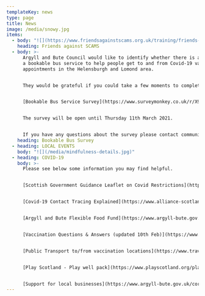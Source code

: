 ```yaml
---
templateKey: news
type: page
title: News
image: /media/snowy.jpg
items:
  - body: "![](https://www.friendsagainstscams.org.uk/training/friends-elearning)"
    heading: Friends against SCAMS
  - body: >-
      Argyll and Bute Council would like to identify whether there is a need for
      a bookable bus service to help people get to and from Covid-19 vaccination
      appointments in the Helensburgh and Lomond area.


      They would be grateful if you could take a few moments to complete the survey below to let them know if you would have a need for this service.


      [Bookable Bus Service Survey](https://www.surveymonkey.co.uk/r/X9GJ7YS)


      The survey will be open until Thursday 11th March 2021.


      If you have any questions about the survey please contact communitydevelopment@argyll-bute.gov.uk.
    heading: Bookable Bus Survey
  - heading: LOCAL EVENTS
    body: "![](/media/mindfulness-details.jpg)"
  - heading: COVID-19
    body: >-
      Please see below some information you may find helpful.


      [Scottish Government Guidance Leaflet on Covid Restrictions](https://www.gov.scot/binaries/content/documents/govscot/publications/factsheet/2021/01/coronavirus-covid-19-stay-at-home-infographic/documents/stay-at-home-infographic/stay-at-home-infographic/govscot%3Adocument/Stay%2Bat%2BHome%2Binfographic%2B-%2B19%2BJanuary%2B2021.pdf)


      [Covid-19 Contact Tracing Explained](https://www.alliance-scotland.org.uk/blog/news/covid-19-contact-tracing-explained/)


      [Argyll and Bute Flexible Food Fund](https://www.argyll-bute.gov.uk/forms/flexible-food-fund)


      [Vaccination Questions & Answers (updated 10th Feb)](https://www.argyll-bute.gov.uk/vaccination-questions-and-answers)


      [Public Transport to/from vaccination locations](https://www.travelinescotland.com/vaccination)


      [Play Scotland - Play well pack](https://www.playscotland.org/play-well-pack/)


      [Support for local businesses](https://www.argyll-bute.gov.uk/coronavirus-information-businesses)
---
```


